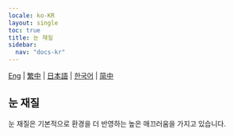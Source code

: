 ```yaml
---
locale: ko-KR
layout: single
toc: true
title: 눈 재질
sidebar:
  nav: "docs-kr"
---
```

[Eng](/dancexr/features/material_eyes) | [繁中](/tw/dancexr/features/material_eyes) | [日本語](/jp/dancexr/features/material_eyes) | [한국어](/kr/dancexr/features/material_eyes) | [简中](/zh/dancexr/features/material_eyes)

## 눈 재질
눈 재질은 기본적으로 환경을 더 반영하는 높은 매끄러움을 가지고 있습니다.